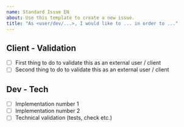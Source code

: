 ```yaml
---
name: Standard Issue EN
about: Use this template to create a new issue.
title: "As <user/dev/...>, I would like to ... in order to ..."
---
```


<!-- This part should be helping to understand why is this issue important. What is the final objective ? -->

## Client - Validation 

+ [ ] First thing to do to validate this as an external user / client
+ [ ] Second thing to do to validate this as an external user / client

<!-- This part must be designed to be validated by a non-knowledgeable person, and supplied by the dev in charge of the issue with all the necessary elements (all the moves are allowed: screencasts, screenshots, links...).-->

## Dev - Tech

+ [ ] Implementation number 1
+ [ ] Implementation number 2
+ [ ] Technical validation (tests, check etc.)
